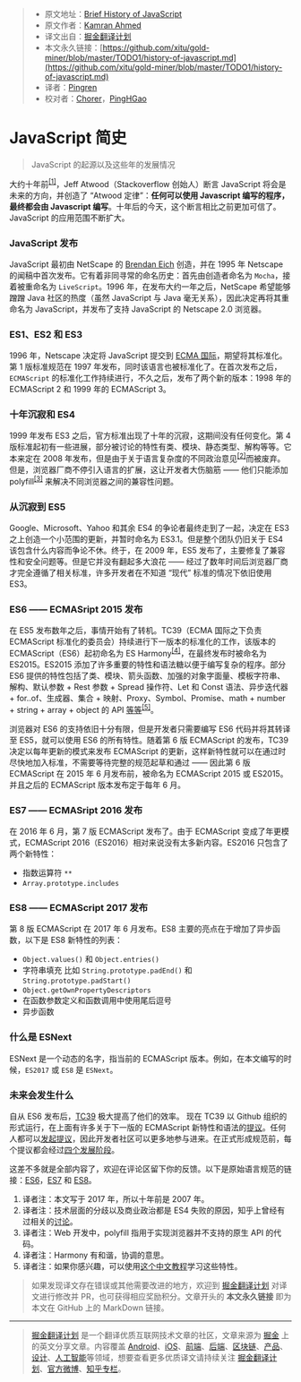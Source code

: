 > * 原文地址：[Brief History of JavaScript](https://roadmap.sh/guides/history-of-javascript)
> * 原文作者：[Kamran Ahmed](https://twitter.com/kamranahmedse)
> * 译文出自：[掘金翻译计划](https://github.com/xitu/gold-miner)
> * 本文永久链接：[https://github.com/xitu/gold-miner/blob/master/TODO1/history-of-javascript.md](https://github.com/xitu/gold-miner/blob/master/TODO1/history-of-javascript.md)
> * 译者：[Pingren](https://github.com/Pingren)
> * 校对者：[Chorer](https://github.com/Chorer)，[PingHGao](https://github.com/PingHGao)

# JavaScript 简史

> JavaScript 的起源以及这些年的发展情况

大约十年前<sup><a href="#note1">[1]</a></sup>，Jeff Atwood（Stackoverflow 创始人）断言 JavaScript 将会是未来的方向，并创造了 “Atwood 定律”：**任何可以使用 Javascript 编写的程序，最终都会由 Javascript 编写**。十年后的今天，这个断言相比之前更加可信了。JavaScript 的应用范围不断扩大。

### JavaScript 发布

JavaScript 最初由 NetScape 的 [Brendan Eich](https://twitter.com/BrendanEich) 创造，并在 1995 年 Netscape 的闻稿中首次发布。它有着非同寻常的命名历史：首先由创造者命名为 `Mocha`，接着被重命名为 `LiveScript`。1996 年，在发布大约一年之后，NetScape 希望能够蹭蹭 Java 社区的热度（虽然 JavaScript 与 Java 毫无关系），因此决定再将其重命名为 JavaScript，并发布了支持 JavaScript 的 Netscape 2.0 浏览器。

### ES1、ES2 和 ES3

1996 年，Netscape 决定将 JavaScript 提交到 [ECMA 国际](https://en.wikipedia.org/wiki/Ecma_International)，期望将其标准化。第 1 版标准规范在 1997 年发布，同时该语言也被标准化了。在首次发布之后，`ECMAScript` 的标准化工作持续进行，不久之后，发布了两个新的版本：1998 年的 ECMAScript 2 和 1999 年的 ECMAScript 3。

### 十年沉寂和 ES4

1999 年发布 ES3 之后，官方标准出现了十年的沉寂，这期间没有任何变化。第 4 版标准起初有一些进展，部分被讨论的特性有类、模块、静态类型、解构等等。它本来定在 2008 年发布，但是由于关于语言复杂度的不同政治意见<sup><a href="#note2">[2]</a></sup>而被废弃。但是，浏览器厂商不停引入语言的扩展，这让开发者大伤脑筋 —— 他们只能添加 polyfill<sup><a href="#note3">[3]</a></sup> 来解决不同浏览器之间的兼容性问题。

### 从沉寂到 ES5

Google、Microsoft、Yahoo 和其余 ES4 的争论者最终走到了一起，决定在 ES3 之上创造一个小范围的更新，并暂时命名为 ES3.1。但是整个团队仍旧关于 ES4 该包含什么内容而争论不休。终于，在 2009 年，ES5 发布了，主要修复了兼容性和安全问题等。但是它并没有翻起多大浪花 —— 经过了数年时间后浏览器厂商才完全遵循了相关标准，许多开发者在不知道 “现代” 标准的情况下依旧使用 ES3。

### ES6 —— ECMASript 2015 发布

在 ES5 发布数年之后，事情开始有了转机。TC39（ECMA 国际之下负责 ECMAScript 标准化的委员会）持续进行下一版本的标准化的工作，该版本的 ECMAScript（ES6）起初命名为 ES Harmony<sup><a href="#note4">[4]</a></sup>，在最终发布时被命名为 ES2015。ES2015 添加了许多重要的特性和语法糖以便于编写复杂的程序。部分 ES6 提供的特性包括了类、模块、箭头函数、加强的对象字面量、模板字符串、解构、默认参数 + Rest 参数 + Spread 操作符、Let 和 Const 语法、异步迭代器 + for..of、生成器、集合 + 映射、Proxy、Symbol、Promise、math + number + string + array + object 的 API [等等](http://es6-features.org/#Constants)<sup><a href="#note5">[5]</a></sup>。

浏览器对 ES6 的支持依旧十分有限，但是开发者只需要编写 ES6 代码并将其转译至 ES5，就可以使用 ES6 的所有特性。随着第 6 版 ECMAScript 的发布，TC39 决定以每年更新的模式来发布 ECMAScript 的更新，这样新特性就可以在通过时尽快地加入标准，不需要等待完整的规范起草和通过 —— 因此第 6 版 ECMAScript 在 2015 年 6 月发布前，被命名为 ECMAScript 2015 或 ES2015。并且之后的 ECMAScript 版本发布定于每年 6 月。

### ES7 —— ECMASript 2016 发布

在 2016 年 6 月，第 7 版 ECMAScript 发布了。由于 ECMAScript 变成了年更模式，ECMAScript 2016（ES2016）相对来说没有太多新内容。ES2016 只包含了两个新特性：

* 指数运算符 `**`
* `Array.prototype.includes`

### ES8 —— ECMAScript 2017 发布

第 8 版 ECMAScript 在 2017 年 6 月发布。ES8 主要的亮点在于增加了异步函数，以下是 ES8 新特性的列表：

* `Object.values()` 和 `Object.entries()`
* 字符串填充 比如 `String.prototype.padEnd()` 和 `String.prototype.padStart()`
* `Object.getOwnPropertyDescriptors`
* 在函数参数定义和函数调用中使用尾后逗号
* 异步函数

### 什么是 ESNext

ESNext 是一个动态的名字，指当前的 ECMAScript 版本。例如，在本文编写的时候，`ES2017` 或 `ES8` 是 `ESNext`。

### 未来会发生什么

自从 ES6 发布后，[TC39](https://github.com/tc39) 极大提高了他们的效率。 现在 TC39 以 Github 组织的形式运行，在上面有许多关于下一版的 ECMAScript 新特性和语法的[提议](https://github.com/tc39/proposals)。任何人都可以[发起提议](https://github.com/tc39/proposals)，因此开发者社区可以更多地参与进来。在正式形成规范前，每个提议都会经过[四个发展阶段](https://tc39.github.io/process-document/)。

这差不多就是全部内容了，欢迎在评论区留下你的反馈。以下是原始语言规范的链接：[ES6](https://www.ecma-international.org/ecma-262/6.0/)，[ES7](https://www.ecma-international.org/ecma-262/7.0/) 和 [ES8](https://www.ecma-international.org/ecma-262/8.0/)。

1. <a name="note1"></a>译者注：本文写于 2017 年，所以十年前是 2007 年。
2. <a name="note2"></a>译者注：技术层面的分歧以及商业政治都是 ES4 失败的原因，知乎上曾经有过相关的[讨论](https://www.zhihu.com/question/24715618)。
3. <a name="note3"></a>译者注：Web 开发中，polyfill 指用于实现浏览器并不支持的原生 API 的代码。
4. <a name="note4"></a>译者注：Harmony 有和谐，协调的意思。
5. <a name="note5"></a>译者注：如果你感兴趣，可以使用[这个中文教程](https://zh.javascript.info/)学习这些特性。

> 如果发现译文存在错误或其他需要改进的地方，欢迎到 [掘金翻译计划](https://github.com/xitu/gold-miner) 对译文进行修改并 PR，也可获得相应奖励积分。文章开头的 **本文永久链接** 即为本文在 GitHub 上的 MarkDown 链接。

---

> [掘金翻译计划](https://github.com/xitu/gold-miner) 是一个翻译优质互联网技术文章的社区，文章来源为 [掘金](https://juejin.im) 上的英文分享文章。内容覆盖 [Android](https://github.com/xitu/gold-miner#android)、[iOS](https://github.com/xitu/gold-miner#ios)、[前端](https://github.com/xitu/gold-miner#前端)、[后端](https://github.com/xitu/gold-miner#后端)、[区块链](https://github.com/xitu/gold-miner#区块链)、[产品](https://github.com/xitu/gold-miner#产品)、[设计](https://github.com/xitu/gold-miner#设计)、[人工智能](https://github.com/xitu/gold-miner#人工智能)等领域，想要查看更多优质译文请持续关注 [掘金翻译计划](https://github.com/xitu/gold-miner)、[官方微博](http://weibo.com/juejinfanyi)、[知乎专栏](https://zhuanlan.zhihu.com/juejinfanyi)。